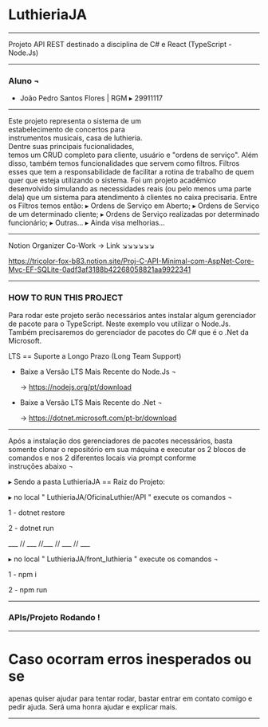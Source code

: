 # LuthieriaJA
___________________________________________
Projeto API REST destinado a disciplina de C# 
                e React (TypeScript - Node.Js)
___________________________________________
 ### Aluno ¬
 
- João Pedro Santos Flores | 
RGM ▸ 29911117
___________________________________________

  Este projeto representa o sistema de um  
estabelecimento de concertos para  
instrumentos musicais, casa de luthieria.  
Dentre suas principais fucionalidades,  
temos um CRUD completo para cliente, 
usuário e "ordens de serviço".
  Além disso, também temos funcionalidades 
que servem como filtros. Filtros esses que 
tem a responsabilidade de facilitar a 
rotina de trabalho de quem quer que esteja 
utilizando o sistema. Foi um projeto 
acadêmico desenvolvido simulando as 
necessidades reais (ou pelo menos uma 
parte dela) que um sistema para atendimento 
à clientes no caixa precisaria.
  Entre os Filtros temos então:
▸ Ordens de Serviço em Aberto;
▸ Ordens de Serviço de um determinado 
cliente;
▸ Ordens de Serviço realizadas por determinado 
funcionário;
▸ Outras...
▸ Ainda visa melhorias...

___________________________________________

Notion Organizer Co-Work -> Link ↘️↘️↘️↘️↘️↘️

https://tricolor-fox-b83.notion.site/Proj-C-API-Minimal-com-AspNet-Core-Mvc-EF-SQLite-0adf3af3188b42268058821aa9922341

___________________________________________

###  HOW TO RUN THIS PROJECT ###

Para rodar este projeto serão necessários 
antes instalar algum gerenciador de pacote 
para o TypeScript. Neste exemplo vou utilizar 
o Node.Js. Também precisaremos do gerenciador
de pacotes do C# que é o .Net da Microsoft.

LTS == Suporte a Longo Prazo (Long Team Support)

- Baixe a Versão LTS Mais Recente do Node.Js ¬
  
    -> https://nodejs.org/pt/download

- Baixe a Versão LTS Mais Recente do .Net ¬
  
    -> https://dotnet.microsoft.com/pt-br/download
  
___________________________________________

Após a instalação dos gerenciadores de pacotes 
necessários, basta somente clonar o repositório 
em sua máquina e executar os 2 blocos de comandos 
e nos 2 diferentes locais via prompt conforme  
instruções abaixo  ¬

▸ Sendo a pasta LuthieriaJA  ==  Raiz do Projeto:

▸ no local " LuthieriaJA/OficinaLuthier/API " execute os comandos  ¬

1 - dotnet restore

2 - dotnet run

  ___ // ___ //___ // ___ // ___
        
▸ no local " LuthieriaJA/front_luthieria " execute os comandos  ¬

1 - npm i

2 - npm run
___________________________________________

###  APIs/Projeto Rodando ! ###
___________________________________________

# Caso ocorram erros inesperados ou se 
apenas quiser ajudar para tentar rodar, 
bastar entrar em contato comigo e pedir 
ajuda. Será uma honra ajudar e explicar 
mais.

___________________________________________
